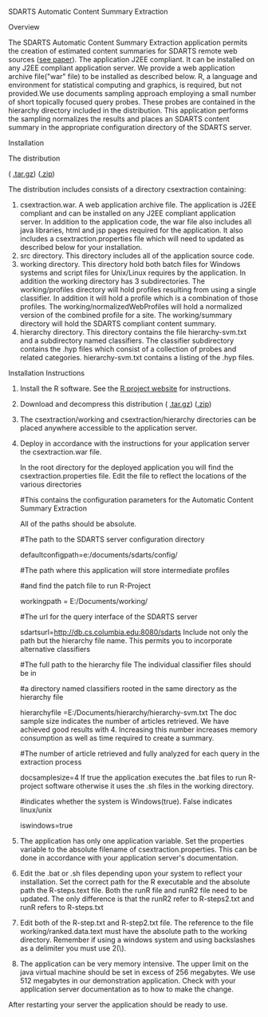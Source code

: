 SDARTS Automatic Content Summary Extraction

Overview

The SDARTS Automatic Content Summary Extraction application permits the creation of estimated content summaries for SDARTS remote web sources ([see paper](http://www.cs.columbia.edu/~pirot/publications/vldb2002.pdf)). The application J2EE compliant. It can be installed on any J2EE compliant application server. We provide a web application archive file("war" file) to be installed as described below. R, a language and environment for statistical computing and graphics, is required, but not provided.We use documents sampling approach employing a small number of short topically focused query probes. These probes are contained in the hierarchy directory included in the distribution. This application performs the sampling normalizes the results and places an SDARTS content summary in the appropriate configuration directory of the SDARTS server.

Installation

The distribution

( [.tar.gz](http://sdarts.cs.columbia.edu/download/SDARTS_csextraction.tar.gz)) ([.zip](http://sdarts.cs.columbia.edu/download/SDARTS_csextraction.zip))

The distribution includes consists of a directory csextraction containing:

  1. csextraction.war. A web application archive file. The application is J2EE compliant and can be installed on any J2EE compliant application server. In addition to the application code, the war file also includes all java libraries, html and jsp pages required for the application. It also includes a csextraction.properties file which will need to updated as described below for your installation.
  2. src directory. This directory includes all of the application source code.
  3. working directory. This directory hold both batch files for Windows systems and script files for Unix/Linux requires by the application. In addition the working directory has 3 subdirectories. The working/profiles directory will hold profiles resulting from using a single classifier. In addition it will hold a profile which is a combination of those profiles. The working/normalizedWebProfiles will hold a normalized version of the combined profile for a site. The working/summary directory will hold the SDARTS compliant content summary.
  4. hierarchy directory. This directory contains the file hierarchy-svm.txt and a subdirectory named classifiers. The classifier subdirectory contains the .hyp files which consist of a collection of probes and related categories. hierarchy-svm.txt contains a listing of the .hyp files.
  
Installation Instructions

  1. Install the R software. See the [R project website](http://www.r-project.org/) for instructions.
  2. Download and decompress this distribution ( [.tar.gz](http://sdarts.cs.columbia.edu/download/SDARTS_csextraction.tar.gz)) ([.zip](http://sdarts.cs.columbia.edu/download/SDARTS_csextraction.zip))
  3. The csextraction/working and csextraction/hierarchy directories can be placed anywhere accessible to the application server.
  4. Deploy in accordance with the instructions for your application server the csextraction.war file.

	 In the root directory for the deployed application you will find the csextraction.properties file. Edit the file to reflect the locations of the various directories

	 #This contains the configuration parameters for the Automatic Content Summary Extraction

	 All of the paths should be absolute.

	 #The path to the SDARTS server configuration directory

	 defaultconfigpath=e:/documents/sdarts/config/

	 #The path where this application will store intermediate profiles

	 #and find the patch file to run R-Project

	 workingpath = E:/Documents/working/

	 #The url for the query interface of the SDARTS server

	 sdartsurl=http://db.cs.columbia.edu:8080/sdarts
	 Include not only the path but the hierarchy file name. This permits you to incorporate alternative classifiers

	 #The full path to the hierarchy file The individual classifier files should be in

	 #a directory named classifiers rooted in the same directory as the hierarchy file

	 hierarchyfile =E:/Documents/hierarchy/hierarchy-svm.txt
	 The doc sample size indicates the number of articles retrieved. We have achieved good results with 4. Increasing this number increases memory consumption as well as time required to create a summary.

	 #The number of article retrieved and fully analyzed for each query in the extraction process

	 docsamplesize=4
	 If true the application executes the .bat files to run R-project software otherwise it uses the .sh files in the working directory.
	 
	 #indicates whether the system is Windows(true). False indicates linux/unix

	 iswindows=true
  5. The application has only one application variable. Set the properties variable to the absolute filename of csextraction.properties. This can be done in accordance with your application server's documentation.
  6. Edit the .bat or .sh files depending upon your system to reflect your installation. Set the correct path for the R executable and the absolute path the R-steps.text file. Both the runR file and runR2 file need to be updated. The only difference is that the runR2 refer to R-steps2.txt and runR refers to R-steps.txt
  7. Edit both of the R-step.txt and R-step2.txt file. The reference to the file working/ranked.data.text must have the absolute path to the working directory. Remember if using a windows system and using backslashes as a delimiter you must use 2(\\).
  8. The application can be very memory intensive. The upper limit on the java virtual machine should be set in excess of 256 megabytes. We use 512 megabytes in our demonstration application. Check with your application server documentation as to how to make the change.

  After restarting your server the application should be ready to use.